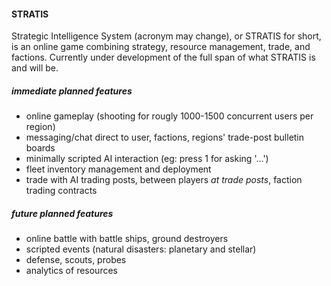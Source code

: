 #### STRATIS

Strategic Intelligence System (acronym may change), or STRATIS for short, is an online game combining strategy, resource management, trade, and factions. Currently under development of the full span of what STRATIS is and will be.

##### immediate planned features

- online gameplay (shooting for rougly 1000-1500 concurrent users per region)
- messaging/chat direct to user, factions, regions' trade-post bulletin boards
- minimally scripted AI interaction (eg: press 1 for asking '...')
- fleet inventory management and deployment
- trade with AI trading posts, between players *at trade posts*, faction trading contracts

##### future planned features

- online battle with battle ships, ground destroyers
- scripted events (natural disasters: planetary and stellar)
- defense, scouts, probes
- analytics of resources
